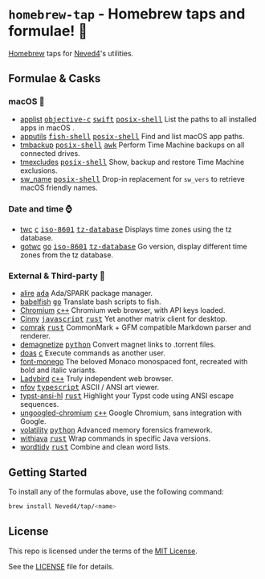 # `homebrew-tap` - Homebrew taps and formulae! 💎

[Homebrew] taps for [Neved4]'s utilities.

## Formulae & Casks

<!-- START SYNC -->

[<kbd>awk</kbd>]: https://github.com/onetrueawk/awk
[<kbd>c</kbd>]: https://www.iso.org/standard/74528.html
[<kbd>c++</kbd>]: https://isocpp.org
[<kbd>go</kbd>]: https://go.dev/
[<kbd>iso-8601</kbd>]: https://www.iso.org/iso-8601-date-and-time-format.html
[<kbd>fish-shell</kbd>]: https://fishshell.com/
[<kbd>posix-shell</kbd>]: https://pubs.opengroup.org/onlinepubs/9699919799/utilities/V3_chap02.html
[<kbd>tz-database</kbd>]: https://www.iana.org/time-zones
[<kbd>objective-c</kbd>]: https://developer.apple.com/library/archive/documentation/Cocoa/Conceptual/ProgrammingWithObjectiveC/Introduction/Introduction.html
[<kbd>python</kbd>]: https://www.python.org
[<kbd>swift</kbd>]: https://developer.apple.com/swift/
[<kbd>ruby</kbd>]: https://www.ruby-lang.org/en/
[<kbd>rust</kbd>]: https://www.rust-lang.org/
[<kbd>java</kbd>]: https://dev.java/
[<kbd>javascript</kbd>]: https://ecma-international.org/publications-and-standards/standards/ecma-262/
[<kbd>typescript</kbd>]: https://www.typescriptlang.org/
[<kbd>ada</kbd>]: https://www.adacore.com/about-ada
[Homebrew]: https://brew.sh/
[MIT License]: https://opensource.org/license/mit/
[Neved4]: https://github.com/Neved4
[applist]: https://github.com/Neved4/applist
[apputils]: https://github.com/Neved4/apputils
[sw_name]: https://github.com/Neved4/sw_name
[tmbackup]: https://github.com/Neved4/tmbackup
[tmexcludes]: https://github.com/Neved4/tmexcludes
[gotwc]: https://github.com/Neved4/gotwc
[twc]: https://github.com/Neved4/twc

### macOS 

- [applist] [<kbd>objective-c</kbd>] [<kbd>swift</kbd>] [<kbd>posix-shell</kbd>]
List the paths to all installed apps in macOS .
- [apputils] [<kbd>fish-shell</kbd>] [<kbd>posix-shell</kbd>]
Find and list macOS app paths.
- [tmbackup] [<kbd>posix-shell</kbd>] [<kbd>awk</kbd>]
Perform Time Machine backups on all connected drives.
- [tmexcludes] [<kbd>posix-shell</kbd>]
Show, backup and restore Time Machine exclusions.
- [sw_name] [<kbd>posix-shell</kbd>]
Drop-in replacement for `sw_vers` to retrieve macOS friendly names.

### Date and time ⌚️

- [twc] [<kbd>c</kbd>] [<kbd>iso-8601</kbd>] [<kbd>tz-database</kbd>] Displays time zones using the tz database.
- [gotwc] [<kbd>go</kbd>] [<kbd>iso-8601</kbd>] [<kbd>tz-database</kbd>]
Go version, display different time zones from the tz database.

<!-- END SYNC -->

### External & Third-party 🍺

- [alire] [<kbd>ada</kbd>]
Ada/SPARK package manager.
- [babelfish] [<kbd>go</kbd>]
Translate bash scripts to fish.
- [Chromium] [<kbd>c++</kbd>]
Chromium web browser, with API keys loaded.
- [Cinny] [<kbd>javascript</kbd>] [<kbd>rust</kbd>]
Yet another matrix client for desktop.
- [comrak] [<kbd>rust</kbd>]
 CommonMark + GFM compatible Markdown parser and renderer.
- [demagnetize] [<kbd>python</kbd>]
Convert magnet links to .torrent files.
- [doas] [<kbd>c</kbd>]
Execute commands as another user.
- [font-monego]
The beloved Monaco monospaced font, recreated with bold and italic variants. 
- [Ladybird] [<kbd>c++</kbd>]
Truly independent web browser.
- [nfov] [<kbd>typescript</kbd>]
ASCII / ANSI art viewer.
- [typst-ansi-hl] [<kbd>rust</kbd>]
Highlight your Typst code using ANSI escape sequences.
- [ungoogled-chromium] [<kbd>c++</kbd>]
Google Chromium, sans integration with Google.
- [volatility] [<kbd>python</kbd>]
Advanced memory forensics framework.
- [withjava] [<kbd>rust</kbd>]
Wrap commands in specific Java versions.
- [wordtidy] [<kbd>rust</kbd>]
Combine and clean word lists.


[alire]: https://github.com/alire-project/alire
[babelfish]: https://github.com/bouk/babelfish
[Chromium]: https://www.chromium.org/Home/
[Cinny]: https://github.com/cinnyapp/cinny-desktop
[comrak]: https://github.com/kivikakk/comrak
[demagnetize]: https://github.com/jwodder/demagnetize
[doas]: https://github.com/slicer69/doas
[font-monego]: https://github.com/cseelus/monego
[ladybird]: https://ladybird.org/
[nfov]: https://nrlquaker.github.io/nfov/
[typst-ansi-hl]: https://github.com/frozolotl/typst-ansi-hl
[ungoogled-chromium]: https://github.com/ungoogled-software/ungoogled-chromium
[volatility]: https://github.com/volatilityfoundation/volatility
[withjava]: https://git.arielaw.ar/arisunz/with-java
[wordtidy]: https://github.com/sts10/tidy

## Getting Started

To install any of the formulas above, use the following command:

```sh
brew install Neved4/tap/<name>
```

## License

This repo is licensed under the terms of the [MIT License].

See the [LICENSE](LICENSE) file for details.
